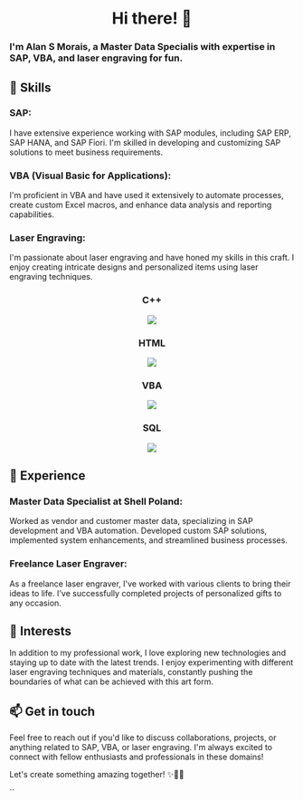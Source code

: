 <div align="center">

# Hi there! 👋

</div>

<h3 align="left">I'm Alan S Morais, a Master Data Specialis with expertise in SAP, VBA, and laser engraving for fun.</h3>

## 🧰 Skills

<h3 align="left">SAP:</h3>
<p align="left">I have extensive experience working with SAP modules, including SAP ERP, SAP HANA, and SAP Fiori. I'm skilled in developing and customizing SAP solutions to meet business requirements.</p>

<h3 align="left">VBA (Visual Basic for Applications):</h3>
<p align="left">I'm proficient in VBA and have used it extensively to automate processes, create custom Excel macros, and enhance data analysis and reporting capabilities.</p>

<h3 align="left">Laser Engraving:</h3>
<p align="left">I'm passionate about laser engraving and have honed my skills in this craft. I enjoy creating intricate designs and personalized items using laser engraving techniques.</p>

<h3 align="center">C++</h3>
<p align="center"><img src="https://img.shields.io/badge/-C++-00599C?style=flat-square&logo=c%2B%2B&logoColor=white"></p>

<h3 align="center">HTML</h3>
<p align="center"><img src="https://img.shields.io/badge/-HTML-E34F26?style=flat-square&logo=html5&logoColor=white"></p>

<h3 align="center">VBA</h3>
<p align="center"><img src="https://img.shields.io/badge/-VBA-007ACC?style=flat-square&logo=vba&logoColor=white"></p>

<h3 align="center">SQL</h3>
<p align="center"><img src="https://img.shields.io/badge/-SQL-4479A1?style=flat-square&logo=postgresql&logoColor=white"></p>

## 💼 Experience

<h3 align="left">Master Data Specialist at Shell Poland:</h3>
<p align="left">Worked as vendor and customer master data, specializing in SAP development and VBA automation. Developed custom SAP solutions, implemented system enhancements, and streamlined business processes.</p>

<h3 align="left">Freelance Laser Engraver:</h3>
<p align="left">As a freelance laser engraver, I've worked with various clients to bring their ideas to life. I've successfully completed projects of personalized gifts to any occasion.</p>

## 🌱 Interests

<p align="left">In addition to my professional work, I love exploring new technologies and staying up to date with the latest trends. I enjoy experimenting with different laser engraving techniques and materials, constantly pushing the boundaries of what can be achieved with this art form.</p>

## 📫 Get in touch

<p align="left">Feel free to reach out if you'd like to discuss collaborations, projects, or anything related to SAP, VBA, or laser engraving. I'm always excited to connect with fellow enthusiasts and professionals in these domains!</p>

<div align="left">

</div>

<p align="left">Let's create something amazing together! ✨🔨🔬</p>
``
